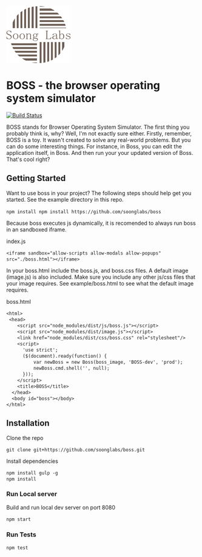 ![Soong Research Labs](assets/soong1.png "Soong Research Labs")

# BOSS - the browser operating system simulator
[![Build Status](https://travis-ci.org/soonglabs/boss.svg?branch=master)](https://travis-ci.org/soonglabs/boss)

BOSS stands for Browser Operating System Simulator. The first thing you probably think is, why? Well, I'm not exactly sure either. Firstly, remember, BOSS is a toy. It wasn't created to solve any real-world problems. But you can do some interesting things. For instance, in Boss, you can edit the application itself, in Boss. And then run your your updated version of Boss. That's cool right?

## Getting Started

Want to use boss in your project? The following steps should help get you started. 
See the example directory in this repo.

`npm install npm install https://github.com/soonglabs/boss`

Because boss executes js dynamically, it is recomended to always run boss in an sandboxed iframe.

index.js

```
<iframe sandbox="allow-scripts allow-modals allow-popups" src="./boss.html"></iframe>
```
In your boss.html include the boss.js, and boss.css files. A default image (image.js) is also included.
Make sure you include any other js/css files that your image requires. See example/boss.html to see what the
default image requires.

boss.html

```
<html>
 <head>
    <script src="node_modules/dist/js/boss.js"></script>
    <script src="node_modules/dist/image.js"></script>
    <link href="node_modules/dist/css/boss.css" rel="stylesheet"/>
    <script>
      'use strict';
      ($(document).ready(function() {
          var newBoss = new Boss(boss_image, 'BOSS-dev', 'prod');
          newBoss.cmd.shell('', null);
      }));
    </script>           
    <title>BOSS</title>
  </head>
  <body id="boss"></body>
</html>
```

## Installation

Clone the repo

```
git clone git+https://github.com/soonglabs/boss.git
```

Install dependencies

```
npm install gulp -g
npm install
```

### Run Local server

Build and run local dev server on port 8080

```
npm start
```

### Run Tests

```
npm test
```


